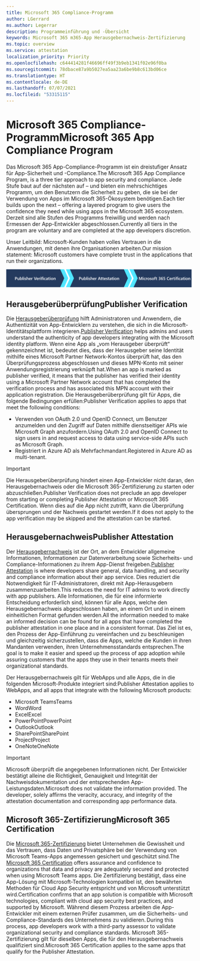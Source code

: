 ```yaml
---
title: Microsoft 365 Compliance-Programm
author: LGerrard
ms.author: Legerrar
description: Programmeinführung und -Übersicht
keywords: Microsoft 365 m365-App Herausgebernachweis-Zertifizierung
ms.topic: overview
ms.service: attestation
localization_priority: Priority
ms.openlocfilehash: c644414281f46696ff49f3b9eb1341f02e96f0ba
ms.sourcegitcommit: 78dbace87a9b5027ea5aa23a6be9b8c613bd06ce
ms.translationtype: HT
ms.contentlocale: de-DE
ms.lasthandoff: 07/07/2021
ms.locfileid: "53315115"
---
```

# <a name="microsoft-365-app-compliance-program"></a><span data-ttu-id="ce2af-104">Microsoft 365 Compliance-Programm</span><span class="sxs-lookup"><span data-stu-id="ce2af-104">Microsoft 365 App Compliance Program</span></span>

<span data-ttu-id="ce2af-105">Das Microsoft 365 App-Compliance-Programm ist ein dreistufiger Ansatz für App-Sicherheit und -Compliance.</span><span class="sxs-lookup"><span data-stu-id="ce2af-105">The Microsoft 365 App Compliance Program, is a three tier approach to app security and compliance.</span></span> <span data-ttu-id="ce2af-106">Jede Stufe baut auf der nächsten auf – und bieten ein mehrschichtiges Programm, um den Benutzern die Sicherheit zu geben, die sie bei der Verwendung von Apps im Microsoft 365-Ökosystem benötigen.</span><span class="sxs-lookup"><span data-stu-id="ce2af-106">Each tier builds upon the next – offering a layered program to give users the confidence they need while using apps in the Microsoft 365 ecosystem.</span></span> <span data-ttu-id="ce2af-107">Derzeit sind alle Stufen des Programms freiwillig und werden nach Ermessen der App-Entwickler abgeschlossen.</span><span class="sxs-lookup"><span data-stu-id="ce2af-107">Currently all tiers in the program are voluntary and are completed at the app developers discretion.</span></span> 

<span data-ttu-id="ce2af-108">Unser Leitbild: Microsoft-Kunden haben volles Vertrauen in die Anwendungen, mit denen ihre Organisationen arbeiten.</span><span class="sxs-lookup"><span data-stu-id="ce2af-108">Our mission statement: Microsoft customers have complete trust in the applications that run their organizations.</span></span>

  ![3-stufiger Ansatz zur App-Compliance](media/Microsoft-App-Compliance-Overview.png) 

## <a name="publisher-verification"></a><span data-ttu-id="ce2af-110">Herausgeberüberprüfung</span><span class="sxs-lookup"><span data-stu-id="ce2af-110">Publisher Verification</span></span>

<span data-ttu-id="ce2af-111">Die [Herausgeberüberprüfung](https://docs.microsoft.com/azure/active-directory/develop/publisher-verification-overview) hilft Administratoren und Anwendern, die Authentizität von App-Entwicklern zu verstehen, die sich in die Microsoft-Identitätsplattform integrieren.</span><span class="sxs-lookup"><span data-stu-id="ce2af-111">[Publisher Verification](https://docs.microsoft.com/azure/active-directory/develop/publisher-verification-overview) helps admins and users understand the authenticity of app developers integrating with the Microsoft identity platform.</span></span> <span data-ttu-id="ce2af-112">Wenn eine App als „vom Herausgeber überprüft“ gekennzeichnet ist, bedeutet dies, dass der Herausgeber seine Identität mithilfe eines Microsoft Partner Network-Kontos überprüft hat, das den Überprüfungsprozess abgeschlossen und dieses MPN-Konto mit seiner Anwendungsregistrierung verknüpft hat.</span><span class="sxs-lookup"><span data-stu-id="ce2af-112">When an app is marked as publisher verified, it means that the publisher has verified their identity using a Microsoft Partner Network account that has completed the verification process and has associated this MPN account with their application registration.</span></span>
<span data-ttu-id="ce2af-113">Die Herausgeberüberprüfung gilt für Apps, die folgende Bedingungen erfüllen:</span><span class="sxs-lookup"><span data-stu-id="ce2af-113">Publisher Verification applies to apps that meet the following conditions:</span></span>  
- <span data-ttu-id="ce2af-114">Verwenden von OAuth 2.0 und OpenID Connect, um Benutzer anzumelden und den Zugriff auf Daten mithilfe dienstseitiger APIs wie Microsoft Graph anzufordern.</span><span class="sxs-lookup"><span data-stu-id="ce2af-114">Using OAuth 2.0 and OpenID Connect to sign users in and request access to data using service-side APIs such as Microsoft Graph.</span></span> 
- <span data-ttu-id="ce2af-115">Registriert in Azure AD als Mehrfachmandant.</span><span class="sxs-lookup"><span data-stu-id="ce2af-115">Registered in Azure AD as multi-tenant.</span></span>  

> [!IMPORTANT]
> <span data-ttu-id="ce2af-116">Die Herausgeberüberprüfung hindert einen App-Entwickler nicht daran, den Herausgebernachweis oder die Microsoft 365-Zertifizierung zu starten oder abzuschließen.</span><span class="sxs-lookup"><span data-stu-id="ce2af-116">Publisher Verification does not preclude an app developer from starting or completing Publisher Attestation or Microsoft 365 Certification.</span></span> <span data-ttu-id="ce2af-117">Wenn dies auf die App nicht zutrifft, kann die Überprüfung übersprungen und der Nachweis gestartet werden.</span><span class="sxs-lookup"><span data-stu-id="ce2af-117">If it does not apply to the app verification may be skipped and the attestation can be started.</span></span>

## <a name="publisher-attestation"></a><span data-ttu-id="ce2af-118">Herausgebernachweis</span><span class="sxs-lookup"><span data-stu-id="ce2af-118">Publisher Attestation</span></span>

<span data-ttu-id="ce2af-119">Der [Herausgebernachweis](https://docs.microsoft.com/microsoft-365-app-certification/docs/enterprise-app-attestation-guide) ist der Ort, an dem Entwickler allgemeine Informationen, Informationen zur Datenverarbeitung sowie Sicherheits- und Compliance-Informationen zu ihrem App-Dienst freigeben.</span><span class="sxs-lookup"><span data-stu-id="ce2af-119">[Publisher Attestation](https://docs.microsoft.com/microsoft-365-app-certification/docs/enterprise-app-attestation-guide) is where developers share general, data handling, and security and compliance information about their app service.</span></span> <span data-ttu-id="ce2af-120">Dies reduziert die Notwendigkeit für IT-Administratoren, direkt mit App-Herausgebern zusammenzuarbeiten.</span><span class="sxs-lookup"><span data-stu-id="ce2af-120">This reduces the need for IT admins to work directly with app publishers.</span></span> <span data-ttu-id="ce2af-121">Alle Informationen, die für eine informierte Entscheidung erforderlich sind, können für alle Apps, welche den Herausgebernachweis abgeschlossen haben, an einem Ort und in einem einheitlichen Format gefunden werden.</span><span class="sxs-lookup"><span data-stu-id="ce2af-121">All the information needed to make an informed decision can be found for all apps that have completed the publisher attestation in one place and in a consistent format.</span></span> <span data-ttu-id="ce2af-122">Das Ziel ist es, den Prozess der App-Einführung zu vereinfachen und zu beschleunigen und gleichzeitig sicherzustellen, dass die Apps, welche die Kunden in ihren Mandanten verwenden, ihren Unternehmensstandards entsprechen.</span><span class="sxs-lookup"><span data-stu-id="ce2af-122">The goal is to make it easier and speed up the process of app adoption while assuring customers that the apps they use in their tenants meets their organizational standards.</span></span>

<span data-ttu-id="ce2af-123">Der Herausgebernachweis gilt für WebApps und alle Apps, die in die folgenden Microsoft-Produkte integriert sind:</span><span class="sxs-lookup"><span data-stu-id="ce2af-123">Publisher Attestation applies to WebApps, and all apps that integrate with the following Microsoft products:</span></span>
-   <span data-ttu-id="ce2af-124">Microsoft Teams</span><span class="sxs-lookup"><span data-stu-id="ce2af-124">Teams</span></span>
-   <span data-ttu-id="ce2af-125">Word</span><span class="sxs-lookup"><span data-stu-id="ce2af-125">Word</span></span>
-   <span data-ttu-id="ce2af-126">Excel</span><span class="sxs-lookup"><span data-stu-id="ce2af-126">Excel</span></span>
-   <span data-ttu-id="ce2af-127">PowerPoint</span><span class="sxs-lookup"><span data-stu-id="ce2af-127">PowerPoint</span></span> 
-   <span data-ttu-id="ce2af-128">Outlook</span><span class="sxs-lookup"><span data-stu-id="ce2af-128">Outlook</span></span>
- <span data-ttu-id="ce2af-129">SharePoint</span><span class="sxs-lookup"><span data-stu-id="ce2af-129">SharePoint</span></span>
- <span data-ttu-id="ce2af-130">Project</span><span class="sxs-lookup"><span data-stu-id="ce2af-130">Project</span></span>
- <span data-ttu-id="ce2af-131">OneNote</span><span class="sxs-lookup"><span data-stu-id="ce2af-131">OneNote</span></span>

> [!IMPORTANT]
> <span data-ttu-id="ce2af-p105">Microsoft überprüft die angegebenen Informationen nicht. Der Entwickler bestätigt alleine die Richtigkeit, Genauigkeit und Integrität der Nachweisdokumentation und der entsprechenden App-Leistungsdaten.</span><span class="sxs-lookup"><span data-stu-id="ce2af-p105">Microsoft does not validate the information provided. The developer, solely affirms the veracity, accuracy, and integrity of the attestation documentation and corresponding app performance data.</span></span> 

## <a name="microsoft-365-certification"></a><span data-ttu-id="ce2af-134">Microsoft 365-Zertifizierung</span><span class="sxs-lookup"><span data-stu-id="ce2af-134">Microsoft 365 Certification</span></span>
<span data-ttu-id="ce2af-135">Die [Microsoft 365-Zertifizierung](https://docs.microsoft.com/microsoft-365-app-certification/docs/enterprise-app-certification-guide) bietet Unternehmen die Gewissheit und das Vertrauen, dass Daten und Privatsphäre bei der Verwendung von Microsoft Teams-Apps angemessen gesichert und geschützt sind.</span><span class="sxs-lookup"><span data-stu-id="ce2af-135">The [Microsoft 365 Certification](https://docs.microsoft.com/microsoft-365-app-certification/docs/enterprise-app-certification-guide) offers assurance and confidence to organizations that data and privacy are adequately secured and protected when using Microsoft Teams apps.</span></span> <span data-ttu-id="ce2af-136">Die Zertifizierung bestätigt, dass eine App-Lösung mit Microsoft-Technologien kompatibel ist, den bewährten Methoden für Cloud App Security entspricht und von Microsoft unterstützt wird.</span><span class="sxs-lookup"><span data-stu-id="ce2af-136">Certification confirms that an app solution is compatible with Microsoft technologies, compliant with cloud app security best practices, and supported by Microsoft.</span></span><span data-ttu-id="ce2af-137"> Während diesem Prozess arbeiten die App-Entwickler mit einem externen Prüfer zusammen, um die Sicherheits- und Compliance-Standards des Unternehmens zu validieren.</span><span class="sxs-lookup"><span data-stu-id="ce2af-137"> During this process, app developers work with a third-party assessor to validate organizational security and compliance standards.</span></span> <span data-ttu-id="ce2af-138">Microsoft 365-Zertifizierung gilt für dieselben Apps, die für den Herausgebernachweis qualifiziert sind.</span><span class="sxs-lookup"><span data-stu-id="ce2af-138">Microsoft 365 Certification applies to the same apps that qualify for the Publisher Attestation.</span></span> 


